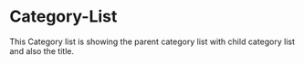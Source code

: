 # Category-List
This Category list is showing the parent category list with child category list and also the title.
